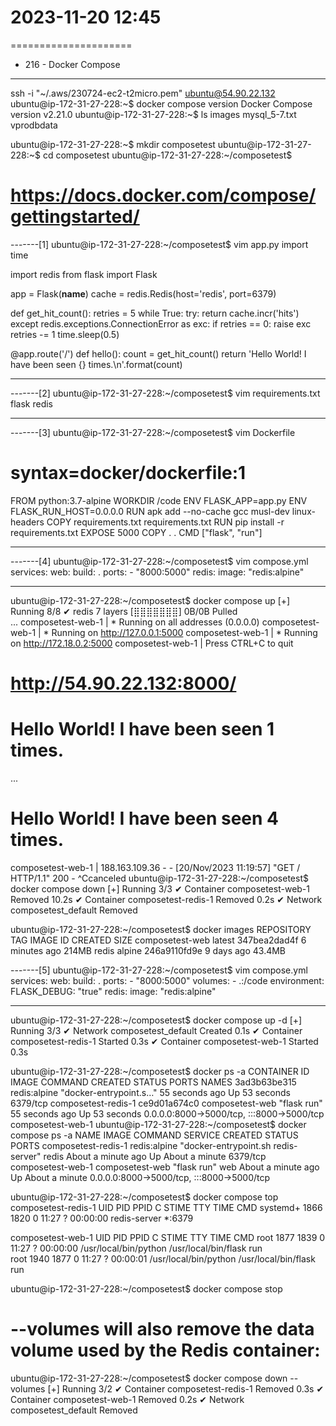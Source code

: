 # 2023-11-20    12:45
=====================

* 216 - Docker Compose
----------------------

ssh -i "~/.aws/230724-ec2-t2micro.pem" ubuntu@54.90.22.132
ubuntu@ip-172-31-27-228:~$ docker compose version
Docker Compose version v2.21.0
ubuntu@ip-172-31-27-228:~$ ls
images  mysql_5-7.txt  vprodbdata

ubuntu@ip-172-31-27-228:~$ mkdir composetest
ubuntu@ip-172-31-27-228:~$ cd composetest
ubuntu@ip-172-31-27-228:~/composetest$ 


# https://docs.docker.com/compose/gettingstarted/
-------[1]
ubuntu@ip-172-31-27-228:~/composetest$ vim app.py
import time

import redis
from flask import Flask

app = Flask(__name__)
cache = redis.Redis(host='redis', port=6379)

def get_hit_count():
    retries = 5
    while True:
        try:
            return cache.incr('hits')
        except redis.exceptions.ConnectionError as exc:
            if retries == 0:
                raise exc
            retries -= 1
            time.sleep(0.5)

@app.route('/')
def hello():
    count = get_hit_count()
    return 'Hello World! I have been seen {} times.\n'.format(count)

-------

-------[2]
ubuntu@ip-172-31-27-228:~/composetest$ vim requirements.txt
flask
redis

-------

-------[3]
ubuntu@ip-172-31-27-228:~/composetest$ vim Dockerfile

# syntax=docker/dockerfile:1
FROM python:3.7-alpine
WORKDIR /code
ENV FLASK_APP=app.py
ENV FLASK_RUN_HOST=0.0.0.0
RUN apk add --no-cache gcc musl-dev linux-headers
COPY requirements.txt requirements.txt
RUN pip install -r requirements.txt
EXPOSE 5000
COPY . .
CMD ["flask", "run"]

-------

-------[4]
ubuntu@ip-172-31-27-228:~/composetest$ vim compose.yml
services:
  web:
    build: .
    ports:
      - "8000:5000"
  redis:
    image: "redis:alpine"

-------

ubuntu@ip-172-31-27-228:~/composetest$ docker compose up
[+] Running 8/8
 ✔ redis 7 layers [⣿⣿⣿⣿⣿⣿⣿]      0B/0B      Pulled   
 ...
composetest-web-1    |  * Running on all addresses (0.0.0.0)
composetest-web-1    |  * Running on http://127.0.0.1:5000
composetest-web-1    |  * Running on http://172.18.0.2:5000
composetest-web-1    | Press CTRL+C to quit


# http://54.90.22.132:8000/
# Hello World! I have been seen 1 times. 
...
# Hello World! I have been seen 4 times. 

composetest-web-1    | 188.163.109.36 - - [20/Nov/2023 11:19:57] "GET / HTTP/1.1" 200 -
^Ccanceled
ubuntu@ip-172-31-27-228:~/composetest$ docker compose down
[+] Running 3/3
 ✔ Container composetest-web-1    Removed                                                     10.2s 
 ✔ Container composetest-redis-1  Removed                                                      0.2s 
 ✔ Network composetest_default    Removed 
 
ubuntu@ip-172-31-27-228:~/composetest$ docker images
REPOSITORY        TAG       IMAGE ID       CREATED         SIZE
composetest-web   latest    347bea2dad4f   6 minutes ago   214MB
redis             alpine    246a9110fd9e   9 days ago      43.4MB

-------[5]
ubuntu@ip-172-31-27-228:~/composetest$ vim compose.yml
services:
  web:
    build: .
    ports:
      - "8000:5000"
    volumes:
      - .:/code
    environment:
      FLASK_DEBUG: "true"
  redis:
    image: "redis:alpine"

-------

ubuntu@ip-172-31-27-228:~/composetest$ docker compose up -d
[+] Running 3/3
 ✔ Network composetest_default    Created                                                      0.1s 
 ✔ Container composetest-redis-1  Started                                                      0.3s 
 ✔ Container composetest-web-1    Started                                                      0.3s 

ubuntu@ip-172-31-27-228:~/composetest$ docker ps -a
CONTAINER ID   IMAGE             COMMAND                  CREATED          STATUS          PORTS                                       NAMES
3ad3b63be315   redis:alpine      "docker-entrypoint.s…"   55 seconds ago   Up 53 seconds   6379/tcp                                    composetest-redis-1
ce9d01a674c0   composetest-web   "flask run"              55 seconds ago   Up 53 seconds   0.0.0.0:8000->5000/tcp, :::8000->5000/tcp   composetest-web-1
ubuntu@ip-172-31-27-228:~/composetest$ docker compose ps -a
NAME                  IMAGE             COMMAND                               SERVICE   CREATED              STATUS              PORTS
composetest-redis-1   redis:alpine      "docker-entrypoint.sh redis-server"   redis     About a minute ago   Up About a minute   6379/tcp
composetest-web-1     composetest-web   "flask run"                           web       About a minute ago   Up About a minute   0.0.0.0:8000->5000/tcp, :::8000->5000/tcp

ubuntu@ip-172-31-27-228:~/composetest$ docker compose top
composetest-redis-1
UID        PID    PPID   C    STIME   TTY   TIME       CMD
systemd+   1866   1820   0    11:27   ?     00:00:00   redis-server *:6379   

composetest-web-1
UID    PID    PPID   C    STIME   TTY   TIME       CMD
root   1877   1839   0    11:27   ?     00:00:00   /usr/local/bin/python /usr/local/bin/flask run   
root   1940   1877   0    11:27   ?     00:00:01   /usr/local/bin/python /usr/local/bin/flask run 

ubuntu@ip-172-31-27-228:~/composetest$ docker compose stop

# --volumes will also remove the data volume used by the Redis container:
ubuntu@ip-172-31-27-228:~/composetest$ docker compose down --volumes
[+] Running 3/2
 ✔ Container composetest-redis-1  Removed                                                      0.3s 
 ✔ Container composetest-web-1    Removed                                                      0.2s 
 ✔ Network composetest_default    Removed  
 

